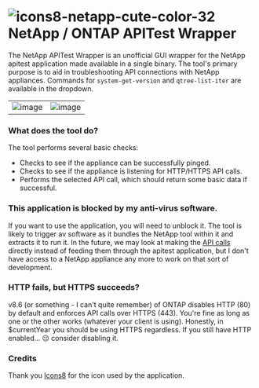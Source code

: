 # ![icons8-netapp-cute-color-32](https://github.com/dlamkins/NetApp-APITest-Wrapper/assets/1950594/2d4b92a5-d536-4a52-881b-923001520b06) NetApp / ONTAP APITest Wrapper

The NetApp APITest Wrapper is an unofficial GUI wrapper for the NetApp apitest application made available in a single binary.  The tool's primary purpose is to aid in troubleshooting API connections with NetApp appliances.  Commands for `system-get-version` and `qtree-list-iter` are available in the dropdown.

| | |
|-|-|
|![image](https://github.com/dlamkins/NetApp-APITest-Wrapper/assets/1950594/ac1d936c-e7cd-4542-a69e-86fa4afbad53)|![image](https://github.com/dlamkins/NetApp-APITest-Wrapper/assets/1950594/ebd9fb61-adb3-4eca-b261-d5baba11589d)|

### What does the tool do?

The tool performs several basic checks:
- Checks to see if the appliance can be successfully pinged.
- Checks to see if the appliance is listening for HTTP/HTTPS API calls.
- Performs the selected API call, which should return some basic data if successful.

### This application is blocked by my anti-virus software.

If you want to use the application, you will need to unblock it.  The tool is likely to trigger av software as it bundles the NetApp tool within it and extracts it to run it.  In the future, we may look at making the [API calls](https://library.netapp.com/ecmdocs/ECMLP2856304/html/index.html) directly instead of feeding them through the apitest application, but I don't have access to a NetApp appliance any more to work on that sort of development.

### HTTP fails, but HTTPS succeeds?

v8.6 (or something - I can't quite remember) of ONTAP disables HTTP (80) by default and enforces API calls over HTTPS (443).  You're fine as long as one or the other works (whatever your client is using).  Honestly, in $currentYear you should be using HTTPS regardless.  If you still have HTTP enabled... 😔 consider disabling it.

### Credits

Thank you [Icons8](https://icons8.com/) for the icon used by the application.
